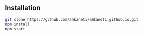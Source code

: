 ## Installation
```bash
git clone https://github.com/ahkaneti/ahkaneti.github.io.git
npm install
npm start
```